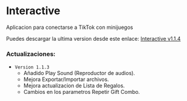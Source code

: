 # Interactive
Aplicacion para conectarse a TikTok con minijuegos

Puedes descargar la ultima version desde este enlace: [Interactive v1.1.4](https://drive.google.com/file/d/1Kapeo-sJceJZAy2Vo-xyW4WpJsESdEGt/view?usp=sharing)

### Actualizaciones:
- `Version 1.1.3` 
  - Añadido Play Sound (Reproductor de audios).
  - Mejora Exportar/Importar archivos.
  - Mejora actualizacion de Lista de Regalos.
  - Cambios en los parametros Repetir Gift Combo.
